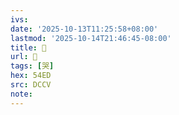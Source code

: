 ```yaml
---
ivs:
date: '2025-10-13T11:25:58+08:00'
lastmod: '2025-10-14T21:46:45-08:00'
title: 󰋹
url: 󰋹
tags: [哭]
hex: 54ED
src: DCCV
note:
---
```


